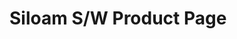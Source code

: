 # Siloam S/W Product Page


[LuxZoom]:(https://github.com/SiloamDevteam/product/tree/master/LuxZoom)

